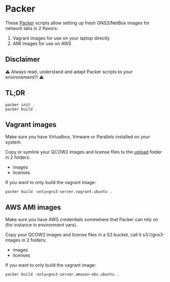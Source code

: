 # Packer

These [Packer](https://learn.hashicorp.com/packer) scripts allow setting up fresh GNS3/NetBox images for network labs in
2 flavors:

1) Vagrant images for use on your laptop directly
2) AMI images for use on AWS

## Disclaimer

⚠️ Always read, understand and adapt Packer scripts to your environement!!! ⚠️

## TL;DR

```
packer init .
packer build .
```

## Vagrant images

Make sure you have Virtualbox, Vmware or Parallels installed on your system.

Copy or symlink your QCOW2 images and license files tu the [upload](./upload) folder in 2 folders:

- images
- licenses

If you want to only build the vagrant image:

```
packer build -only=gns3-server.vagrant.ubuntu .
```

## AWS AMI images

Make sure you have AWS credentials somewhere that Packer can rely on (for instance in environment vars).

Copy your QCOW2 images and license files in a S3 bucket, call it s3://gns3-images in 2 folders:

- images
- licenses

If you want to only build the vagrant image:

```
packer build -only=gns3-server.amazon-ebs.ubuntu .
```
